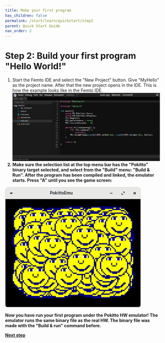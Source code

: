 ```yaml
---
title: Make your first program
has_children: false
permalink: /start/learn/quickstart/step2
parent: Quick Start Guide
nav_order: 2
---
```


# Step 2: Build your first program "Hello World!"

1. Start the Femto IDE and select the "New Project" button. Give "MyHello" as the project name. After that the new project opens in the IDE.
This is how the example looks like in the Femto IDE. <b/>
![hello world](/assets/images/learn/ide.jpg)
2. Make sure the selection list at the top menu bar has the "Pokitto" binary target selected, and select from the "Build" menu: "Build & Run".
After the program has been compiled and linked, the emulator starts. Press "A" until you see the game screen:

![hello world](/assets/images/learn/emulator.png)

Now you have run your first program under the Pokitto HW emulator! The emulator runs the same binary file as the real HW. The binary file was made with the "Build & run" command before.

[Next step]({{site.url}}{{site.baseurl}}/start/learn/quickstart/step3)
